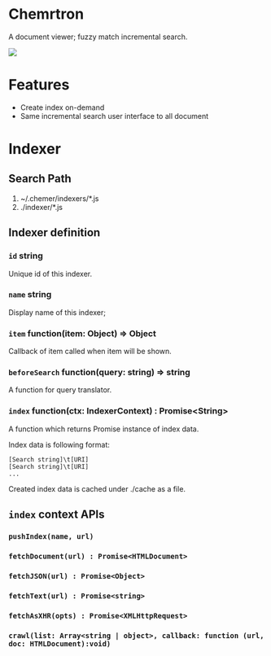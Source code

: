 Chemrtron
=========

A document viewer; fuzzy match incremental search.

<img src="https://dl.dropboxusercontent.com/u/673746/Screenshots/2015-10-13%2000.16.28.png"/>


Features
========

 * Create index on-demand
 * Same incremental search user interface to all document


Indexer
======

## Search Path

 1. ~/.chemer/indexers/*.js
 2. ./indexer/*.js


## Indexer definition


### `id` string

Unique id of this indexer.

### `name` string

Display name of this indexer;

### `item` function(item: Object) => Object

Callback of item called when item will be shown.

### `beforeSearch` function(query: string) => string

A function for query translator.


### `index` function(ctx: IndexerContext) : Promise&lt;String&gt;

A function which returns Promise instance of index data.

Index data is following format:

	[Search string]\t[URI]
	[Search string]\t[URI]
	...

Created index data is cached under ./cache as a file.

## `index` context APIs

### `pushIndex(name, url)`

### `fetchDocument(url) : Promise<HTMLDocument>`

### `fetchJSON(url) : Promise<Object>`

### `fetchText(url) : Promise<string>`

### `fetchAsXHR(opts) : Promise<XMLHttpRequest>`

### `crawl(list: Array<string | object>, callback: function (url, doc: HTMLDocument):void)`



